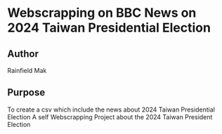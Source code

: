 # Webscrapping on BBC News on 2024 Taiwan Presidential Election

## Author
Rainfield Mak

## Purpose
To create a csv which include the news about 2024 Taiwan Presidential Election 
A self Webscrapping Project  about the 2024 Taiwan President Election
